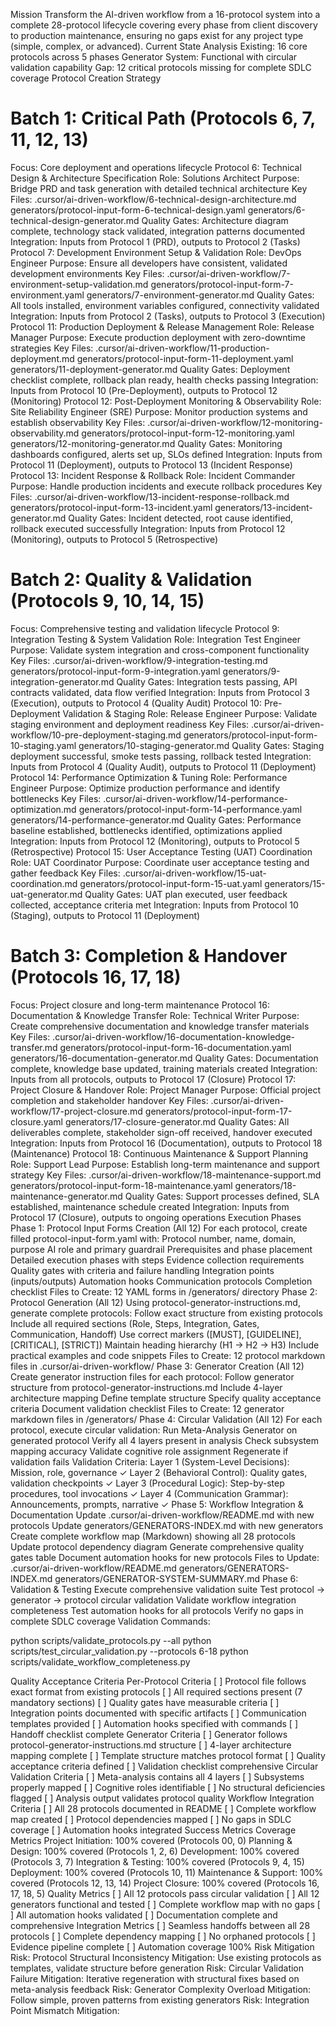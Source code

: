 Mission
Transform the AI-driven workflow from a 16-protocol system into a complete 28-protocol lifecycle covering every phase from client discovery to production maintenance, ensuring no gaps exist for any project type (simple, complex, or advanced).
Current State Analysis
Existing: 16 core protocols across 5 phases
Generator System: Functional with circular validation capability
Gap: 12 critical protocols missing for complete SDLC coverage
Protocol Creation Strategy
# Batch 1: Critical Path (Protocols 6, 7, 11, 12, 13)
Focus: Core deployment and operations lifecycle
Protocol 6: Technical Design & Architecture Specification
Role: Solutions Architect
Purpose: Bridge PRD and task generation with detailed technical architecture
Key Files: 
.cursor/ai-driven-workflow/6-technical-design-architecture.md
generators/protocol-input-form-6-technical-design.yaml
generators/6-technical-design-generator.md
Quality Gates: Architecture diagram complete, technology stack validated, integration patterns documented
Integration: Inputs from Protocol 1 (PRD), outputs to Protocol 2 (Tasks)
Protocol 7: Development Environment Setup & Validation
Role: DevOps Engineer
Purpose: Ensure all developers have consistent, validated development environments
Key Files:
.cursor/ai-driven-workflow/7-environment-setup-validation.md
generators/protocol-input-form-7-environment.yaml
generators/7-environment-generator.md
Quality Gates: All tools installed, environment variables configured, connectivity validated
Integration: Inputs from Protocol 2 (Tasks), outputs to Protocol 3 (Execution)
Protocol 11: Production Deployment & Release Management
Role: Release Manager
Purpose: Execute production deployment with zero-downtime strategies
Key Files:
.cursor/ai-driven-workflow/11-production-deployment.md
generators/protocol-input-form-11-deployment.yaml
generators/11-deployment-generator.md
Quality Gates: Deployment checklist complete, rollback plan ready, health checks passing
Integration: Inputs from Protocol 10 (Pre-Deployment), outputs to Protocol 12 (Monitoring)
Protocol 12: Post-Deployment Monitoring & Observability
Role: Site Reliability Engineer (SRE)
Purpose: Monitor production systems and establish observability
Key Files:
.cursor/ai-driven-workflow/12-monitoring-observability.md
generators/protocol-input-form-12-monitoring.yaml
generators/12-monitoring-generator.md
Quality Gates: Monitoring dashboards configured, alerts set up, SLOs defined
Integration: Inputs from Protocol 11 (Deployment), outputs to Protocol 13 (Incident Response)
Protocol 13: Incident Response & Rollback
Role: Incident Commander
Purpose: Handle production incidents and execute rollback procedures
Key Files:
.cursor/ai-driven-workflow/13-incident-response-rollback.md
generators/protocol-input-form-13-incident.yaml
generators/13-incident-generator.md
Quality Gates: Incident detected, root cause identified, rollback executed successfully
Integration: Inputs from Protocol 12 (Monitoring), outputs to Protocol 5 (Retrospective)
# Batch 2: Quality & Validation (Protocols 9, 10, 14, 15)
Focus: Comprehensive testing and validation lifecycle
Protocol 9: Integration Testing & System Validation
Role: Integration Test Engineer
Purpose: Validate system integration and cross-component functionality
Key Files:
.cursor/ai-driven-workflow/9-integration-testing.md
generators/protocol-input-form-9-integration.yaml
generators/9-integration-generator.md
Quality Gates: Integration tests passing, API contracts validated, data flow verified
Integration: Inputs from Protocol 3 (Execution), outputs to Protocol 4 (Quality Audit)
Protocol 10: Pre-Deployment Validation & Staging
Role: Release Engineer
Purpose: Validate staging environment and deployment readiness
Key Files:
.cursor/ai-driven-workflow/10-pre-deployment-staging.md
generators/protocol-input-form-10-staging.yaml
generators/10-staging-generator.md
Quality Gates: Staging deployment successful, smoke tests passing, rollback tested
Integration: Inputs from Protocol 4 (Quality Audit), outputs to Protocol 11 (Deployment)
Protocol 14: Performance Optimization & Tuning
Role: Performance Engineer
Purpose: Optimize production performance and identify bottlenecks
Key Files:
.cursor/ai-driven-workflow/14-performance-optimization.md
generators/protocol-input-form-14-performance.yaml
generators/14-performance-generator.md
Quality Gates: Performance baseline established, bottlenecks identified, optimizations applied
Integration: Inputs from Protocol 12 (Monitoring), outputs to Protocol 5 (Retrospective)
Protocol 15: User Acceptance Testing (UAT) Coordination
Role: UAT Coordinator
Purpose: Coordinate user acceptance testing and gather feedback
Key Files:
.cursor/ai-driven-workflow/15-uat-coordination.md
generators/protocol-input-form-15-uat.yaml
generators/15-uat-generator.md
Quality Gates: UAT plan executed, user feedback collected, acceptance criteria met
Integration: Inputs from Protocol 10 (Staging), outputs to Protocol 11 (Deployment)
# Batch 3: Completion & Handover (Protocols 16, 17, 18)
Focus: Project closure and long-term maintenance
Protocol 16: Documentation & Knowledge Transfer
Role: Technical Writer
Purpose: Create comprehensive documentation and knowledge transfer materials
Key Files:
.cursor/ai-driven-workflow/16-documentation-knowledge-transfer.md
generators/protocol-input-form-16-documentation.yaml
generators/16-documentation-generator.md
Quality Gates: Documentation complete, knowledge base updated, training materials created
Integration: Inputs from all protocols, outputs to Protocol 17 (Closure)
Protocol 17: Project Closure & Handover
Role: Project Manager
Purpose: Official project completion and stakeholder handover
Key Files:
.cursor/ai-driven-workflow/17-project-closure.md
generators/protocol-input-form-17-closure.yaml
generators/17-closure-generator.md
Quality Gates: All deliverables complete, stakeholder sign-off received, handover executed
Integration: Inputs from Protocol 16 (Documentation), outputs to Protocol 18 (Maintenance)
Protocol 18: Continuous Maintenance & Support Planning
Role: Support Lead
Purpose: Establish long-term maintenance and support strategy
Key Files:
.cursor/ai-driven-workflow/18-maintenance-support.md
generators/protocol-input-form-18-maintenance.yaml
generators/18-maintenance-generator.md
Quality Gates: Support processes defined, SLA established, maintenance schedule created
Integration: Inputs from Protocol 17 (Closure), outputs to ongoing operations
Execution Phases
Phase 1: Protocol Input Forms Creation (All 12)
For each protocol, create filled protocol-input-form.yaml with:
Protocol number, name, domain, purpose
AI role and primary guardrail
Prerequisites and phase placement
Detailed execution phases with steps
Evidence collection requirements
Quality gates with criteria and failure handling
Integration points (inputs/outputs)
Automation hooks
Communication protocols
Completion checklist
Files to Create: 12 YAML forms in /generators/ directory
Phase 2: Protocol Generation (All 12)
Using protocol-generator-instructions.md, generate complete protocols:
Follow exact structure from existing protocols
Include all required sections (Role, Steps, Integration, Gates, Communication, Handoff)
Use correct markers ([MUST], [GUIDELINE], [CRITICAL], [STRICT])
Maintain heading hierarchy (H1 → H2 → H3)
Include practical examples and code snippets
Files to Create: 12 protocol markdown files in .cursor/ai-driven-workflow/
Phase 3: Generator Creation (All 12)
Create generator instruction files for each protocol:
Follow generator structure from protocol-generator-instructions.md
Include 4-layer architecture mapping
Define template structure
Specify quality acceptance criteria
Document validation checklist
Files to Create: 12 generator markdown files in /generators/
Phase 4: Circular Validation (All 12)
For each protocol, execute circular validation:
Run Meta-Analysis Generator on generated protocol
Verify all 4 layers present in analysis
Check subsystem mapping accuracy
Validate cognitive role assignment
Regenerate if validation fails
Validation Criteria:
Layer 1 (System-Level Decisions): Mission, role, governance ✓
Layer 2 (Behavioral Control): Quality gates, validation checkpoints ✓
Layer 3 (Procedural Logic): Step-by-step procedures, tool invocations ✓
Layer 4 (Communication Grammar): Announcements, prompts, narrative ✓
Phase 5: Workflow Integration & Documentation
Update .cursor/ai-driven-workflow/README.md with new protocols
Update generators/GENERATORS-INDEX.md with new generators
Create complete workflow map (Markdown) showing all 28 protocols
Update protocol dependency diagram
Generate comprehensive quality gates table
Document automation hooks for new protocols
Files to Update:
.cursor/ai-driven-workflow/README.md
generators/GENERATORS-INDEX.md
generators/GENERATOR-SYSTEM-SUMMARY.md
Phase 6: Validation & Testing
Execute comprehensive validation suite
Test protocol → generator → protocol circular validation
Validate workflow integration completeness
Test automation hooks for all protocols
Verify no gaps in complete SDLC coverage
Validation Commands:


python scripts/validate_protocols.py --all
python scripts/test_circular_validation.py --protocols 6-18
python scripts/validate_workflow_completeness.py

Quality Acceptance Criteria
Per-Protocol Criteria
[ ] Protocol file follows exact format from existing protocols
[ ] All required sections present (7 mandatory sections)
[ ] Quality gates have measurable criteria
[ ] Integration points documented with specific artifacts
[ ] Communication templates provided
[ ] Automation hooks specified with commands
[ ] Handoff checklist complete
Generator Criteria
[ ] Generator follows protocol-generator-instructions.md structure
[ ] 4-layer architecture mapping complete
[ ] Template structure matches protocol format
[ ] Quality acceptance criteria defined
[ ] Validation checklist comprehensive
Circular Validation Criteria
[ ] Meta-analysis contains all 4 layers
[ ] Subsystems properly mapped
[ ] Cognitive roles identifiable
[ ] No structural deficiencies flagged
[ ] Analysis output validates protocol quality
Workflow Integration Criteria
[ ] All 28 protocols documented in README
[ ] Complete workflow map created
[ ] Protocol dependencies mapped
[ ] No gaps in SDLC coverage
[ ] Automation hooks integrated
Success Metrics
Coverage Metrics
Project Initiation: 100% covered (Protocols 00, 0)
Planning & Design: 100% covered (Protocols 1, 2, 6)
Development: 100% covered (Protocols 3, 7)
Integration & Testing: 100% covered (Protocols 9, 4, 15)
Deployment: 100% covered (Protocols 10, 11)
Maintenance & Support: 100% covered (Protocols 12, 13, 14)
Project Closure: 100% covered (Protocols 16, 17, 18, 5)
Quality Metrics
[ ] All 12 protocols pass circular validation
[ ] All 12 generators functional and tested
[ ] Complete workflow map with no gaps
[ ] All automation hooks validated
[ ] Documentation complete and comprehensive
Integration Metrics
[ ] Seamless handoffs between all 28 protocols
[ ] Complete dependency mapping
[ ] No orphaned protocols
[ ] Evidence pipeline complete
[ ] Automation coverage 100%
Risk Mitigation
Risk: Protocol Structural Inconsistency
Mitigation: Use existing protocols as templates, validate structure before generation
Risk: Circular Validation Failure
Mitigation: Iterative regeneration with structural fixes based on meta-analysis feedback
Risk: Generator Complexity Overload
Mitigation: Follow simple, proven patterns from existing generators
Risk: Integration Point Mismatch
Mitigation:




